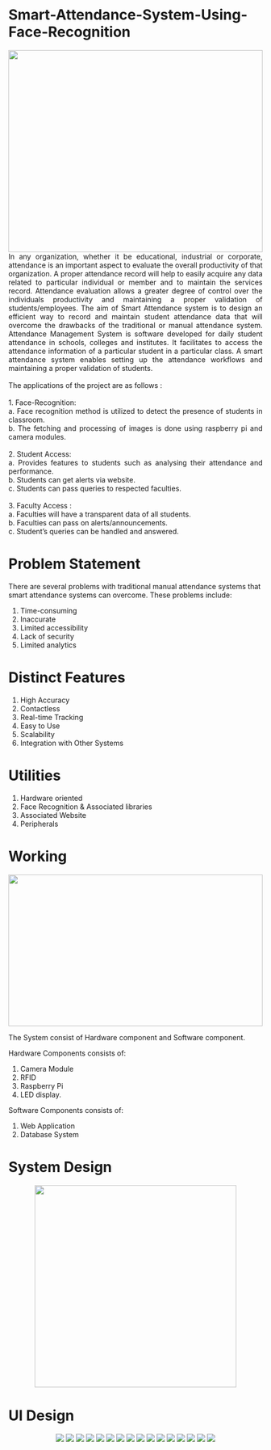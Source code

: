 # Smart-Attendance-System-Using-Face-Recognition

<div align="justify">
<div>
 <img src="https://github.com/user-attachments/assets/4a5069f1-615d-45a7-8140-49a36b5dc57b" width="100%" height="400px">
</div>
In any organization, whether it be educational, industrial or corporate, attendance is an important aspect to evaluate the overall productivity of that organization. A proper attendance record will help to easily acquire any data related to particular individual or member and to maintain the services record. Attendance evaluation allows a greater degree of control over the individuals productivity and maintaining a proper validation of students/employees. The aim of Smart Attendance system is to design an efficient way to record and maintain student attendance data that will overcome the drawbacks of the traditional or manual attendance system. Attendance Management System is software developed for daily student attendance in schools, colleges and institutes. It facilitates to access the attendance information of a particular student in a particular class. A smart attendance system enables setting up the attendance workflows and maintaining a proper validation of students.
<br><br>
The applications of the project are as follows :<br><br>
1. Face-Recognition:<br>
 a. Face recognition method is utilized to detect the presence of students in classroom.<br>
 b. The fetching and processing of images is done using raspberry pi and camera modules.<br><br>
2. Student Access:<br>
 a. Provides features to students such as analysing their attendance and performance.<br>
 b. Students can get alerts via website.<br>
 c. Students can pass queries to respected faculties.<br><br>
3. Faculty Access :<br>
 a. Faculties will have a transparent data of all students.<br>
 b. Faculties can pass on alerts/announcements.<br>
 c. Student’s queries can be handled and answered.<br>
</div>

# Problem Statement
There are several problems with traditional manual attendance systems that smart attendance systems can overcome. These problems include:<br>
1. Time-consuming
2. Inaccurate
3. Limited accessibility
4. Lack of security
5. Limited analytics

# Distinct Features
1. High Accuracy
2. Contactless
3. Real-time Tracking
4. Easy to Use
5. Scalability
6. Integration with Other Systems

# Utilities
1. Hardware oriented
2. Face Recognition & Associated libraries
3. Associated Website
4. Peripherals

# Working
<p align="center">
 <img src="https://github.com/user-attachments/assets/3aa01f2a-a7e1-4b85-8c69-18c1f170f073" width="100%" height="300px">
</p>
The System consist of Hardware component and Software component.<br>

Hardware Components consists of:
1. Camera Module
2. RFID
3. Raspberry Pi 
4. LED display.  

Software Components consists of:
1. Web Application
2. Database System

# System Design
<p align="center">
 <img src="https://github.com/user-attachments/assets/9e4ccde9-d9bb-429e-95d7-5753700750b5" height="400px">
</p>

# UI Design

<p align="center">
 <img src="https://github.com/user-attachments/assets/e67b98c2-6e5f-464e-b362-7be0f221aee3">
 <img src="https://github.com/user-attachments/assets/f904864f-65a3-4a31-89a2-308707b38138">
 <img src="https://github.com/user-attachments/assets/8f055ef9-002a-45d8-98a3-ca802ad53f31">
 <img src="https://github.com/user-attachments/assets/97f6271c-d0b5-4558-b37d-4bd76da411bf">
 <img src="https://github.com/user-attachments/assets/1b067199-562c-4907-958e-95e534100d49">
 <img src="https://github.com/user-attachments/assets/b6c82041-43fc-49ea-b969-c58b56504077">
 <img src="https://github.com/user-attachments/assets/06e28563-3767-48ea-8385-e38682f04292">
 <img src="https://github.com/user-attachments/assets/40007e92-030c-462e-b599-bf9bd40d6436">
 <img src="https://github.com/user-attachments/assets/fbc1bbd4-358c-489a-b0de-eb0dec10279c">
 <img src="https://github.com/user-attachments/assets/d75622b5-97e8-4d13-a452-c93e958ff277">
 <img src="https://github.com/user-attachments/assets/59295a22-7e1c-49fa-a3ec-637fd527bfb7">
 <img src="https://github.com/user-attachments/assets/c9d0a727-9566-4286-8a71-5ed8a79e72cb">
 <img src="https://github.com/user-attachments/assets/9433ad3e-43d3-45fd-b140-2c2879c76f21">
 <img src="https://github.com/user-attachments/assets/a616eb91-a3dd-4a02-b054-d61b4538c004">
 <img src="https://github.com/user-attachments/assets/1c0a4f60-ff94-4898-a875-74c44def3e73">
 <img src="https://github.com/user-attachments/assets/aa7ff61d-310a-4391-a086-507737d2796d">
</p>














